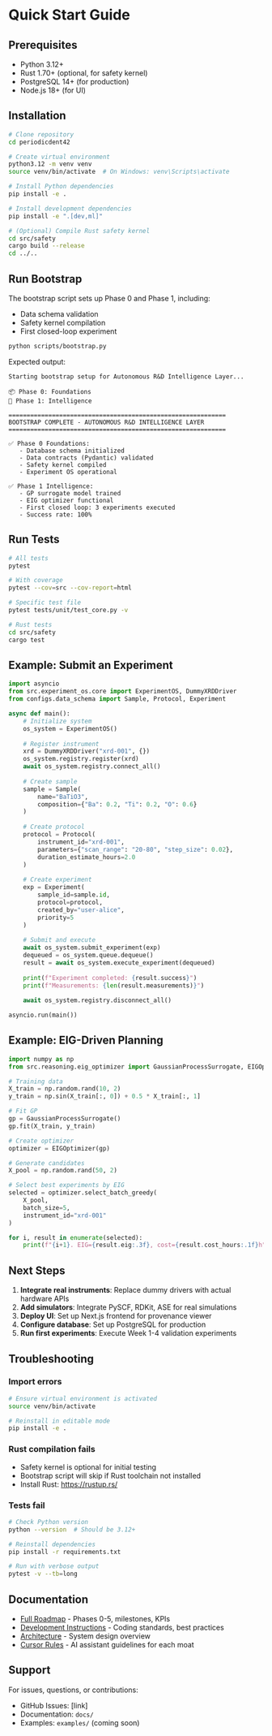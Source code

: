 # Quick Start Guide

## Prerequisites

- Python 3.12+
- Rust 1.70+ (optional, for safety kernel)
- PostgreSQL 14+ (for production)
- Node.js 18+ (for UI)

## Installation

```bash
# Clone repository
cd periodicdent42

# Create virtual environment
python3.12 -m venv venv
source venv/bin/activate  # On Windows: venv\Scripts\activate

# Install Python dependencies
pip install -e .

# Install development dependencies
pip install -e ".[dev,ml]"

# (Optional) Compile Rust safety kernel
cd src/safety
cargo build --release
cd ../..
```

## Run Bootstrap

The bootstrap script sets up Phase 0 and Phase 1, including:
- Data schema validation
- Safety kernel compilation
- First closed-loop experiment

```bash
python scripts/bootstrap.py
```

Expected output:
```
Starting bootstrap setup for Autonomous R&D Intelligence Layer...

📦 Phase 0: Foundations
🧠 Phase 1: Intelligence

============================================================
BOOTSTRAP COMPLETE - AUTONOMOUS R&D INTELLIGENCE LAYER
============================================================

✅ Phase 0 Foundations:
   - Database schema initialized
   - Data contracts (Pydantic) validated
   - Safety kernel compiled
   - Experiment OS operational

✅ Phase 1 Intelligence:
   - GP surrogate model trained
   - EIG optimizer functional
   - First closed loop: 3 experiments executed
   - Success rate: 100%
```

## Run Tests

```bash
# All tests
pytest

# With coverage
pytest --cov=src --cov-report=html

# Specific test file
pytest tests/unit/test_core.py -v

# Rust tests
cd src/safety
cargo test
```

## Example: Submit an Experiment

```python
import asyncio
from src.experiment_os.core import ExperimentOS, DummyXRDDriver
from configs.data_schema import Sample, Protocol, Experiment

async def main():
    # Initialize system
    os_system = ExperimentOS()
    
    # Register instrument
    xrd = DummyXRDDriver("xrd-001", {})
    os_system.registry.register(xrd)
    await os_system.registry.connect_all()
    
    # Create sample
    sample = Sample(
        name="BaTiO3",
        composition={"Ba": 0.2, "Ti": 0.2, "O": 0.6}
    )
    
    # Create protocol
    protocol = Protocol(
        instrument_id="xrd-001",
        parameters={"scan_range": "20-80", "step_size": 0.02},
        duration_estimate_hours=2.0
    )
    
    # Create experiment
    exp = Experiment(
        sample_id=sample.id,
        protocol=protocol,
        created_by="user-alice",
        priority=5
    )
    
    # Submit and execute
    await os_system.submit_experiment(exp)
    dequeued = os_system.queue.dequeue()
    result = await os_system.execute_experiment(dequeued)
    
    print(f"Experiment completed: {result.success}")
    print(f"Measurements: {len(result.measurements)}")
    
    await os_system.registry.disconnect_all()

asyncio.run(main())
```

## Example: EIG-Driven Planning

```python
import numpy as np
from src.reasoning.eig_optimizer import GaussianProcessSurrogate, EIGOptimizer

# Training data
X_train = np.random.rand(10, 2)
y_train = np.sin(X_train[:, 0]) + 0.5 * X_train[:, 1]

# Fit GP
gp = GaussianProcessSurrogate()
gp.fit(X_train, y_train)

# Create optimizer
optimizer = EIGOptimizer(gp)

# Generate candidates
X_pool = np.random.rand(50, 2)

# Select best experiments by EIG
selected = optimizer.select_batch_greedy(
    X_pool, 
    batch_size=5, 
    instrument_id="xrd-001"
)

for i, result in enumerate(selected):
    print(f"{i+1}. EIG={result.eig:.3f}, cost={result.cost_hours:.1f}h")
```

## Next Steps

1. **Integrate real instruments**: Replace dummy drivers with actual hardware APIs
2. **Add simulators**: Integrate PySCF, RDKit, ASE for real simulations
3. **Deploy UI**: Set up Next.js frontend for provenance viewer
4. **Configure database**: Set up PostgreSQL for production
5. **Run first experiments**: Execute Week 1-4 validation experiments

## Troubleshooting

### Import errors
```bash
# Ensure virtual environment is activated
source venv/bin/activate

# Reinstall in editable mode
pip install -e .
```

### Rust compilation fails
- Safety kernel is optional for initial testing
- Bootstrap script will skip if Rust toolchain not installed
- Install Rust: https://rustup.rs/

### Tests fail
```bash
# Check Python version
python --version  # Should be 3.12+

# Reinstall dependencies
pip install -r requirements.txt

# Run with verbose output
pytest -v --tb=long
```

## Documentation

- [Full Roadmap](roadmap.md) - Phases 0-5, milestones, KPIs
- [Development Instructions](instructions.md) - Coding standards, best practices
- [Architecture](../README.md) - System design overview
- [Cursor Rules](.cursor/rules/) - AI assistant guidelines for each moat

## Support

For issues, questions, or contributions:
- GitHub Issues: [link]
- Documentation: `docs/`
- Examples: `examples/` (coming soon)

